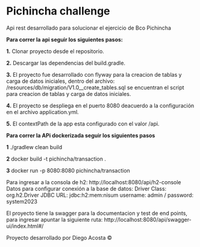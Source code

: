 # Pichincha challenge
Api rest desarrollado para solucionar el ejercicio de Bco Pichincha

**Para correr la api seguir los siguientes pasos:**

**1.** Clonar proyecto desde el repositorio.

**2.** Descargar las dependencias del build.gradle.

**3.** El proyecto fue desarrollado con flyway para la creacion de tablas y carga de datos iniciales, dentro del archivo: /resources/db/migration/V1.0__create_tables.sql se encuentran el script para creacion de tablas y carga de datos iniciales.

**4.** El proyecto se despliega en el puerto 8080 deacuerdo a la configuración en el archivo application.yml.

**5.** El contextPath de la app esta configurado con el valor /api.

**Para correr la APi dockerizada seguir los siguientes pasos**

**1** ./gradlew clean build

**2** docker build -t pichincha/transaction .

**3** docker run -p 8080:8080 pichincha/transaction

Para ingresar a la consola de h2: http://localhost:8080/api/h2-console Datos para configurar conexión a la base de datos: Driver Class: org.h2.Driver JDBC URL: jdbc:h2:mem:nisum username: admin / password: system2023

El proyecto tiene la swagger para la documentacion y test de end points, para ingresar apuntar la siguiente ruta: http://localhost:8080/api/swagger-ui/index.html#/

Proyecto desarrollado por Diego Acosta ©
